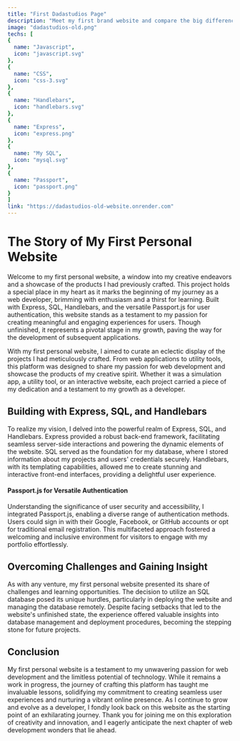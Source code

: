 ```yaml
---
title: "First Dadastudios Page"
description: "Meet my first brand website and compare the big differences with the current one"
image: "dadastudios-old.png"
techs: [
{
  name: "Javascript",
  icon: "javascript.svg"
},
{
  name: "CSS",
  icon: "css-3.svg"
},
{
  name: "Handlebars",
  icon: "handlebars.svg"
},
{
  name: "Express",
  icon: "express.png"
}, 
{
  name: "My SQL",
  icon: "mysql.svg"
},
{
  name: "Passport",
  icon: "passport.png"
}
]
link: "https://dadastudios-old-website.onrender.com"
---
```


# The Story of My First Personal Website

Welcome to my first personal website, a window into my creative endeavors and a showcase of the products I had previously crafted. This project holds a special place in my heart as it marks the beginning of my journey as a web developer, brimming with enthusiasm and a thirst for learning. Built with Express, SQL, Handlebars, and the versatile Passport.js for user authentication, this website stands as a testament to my passion for creating meaningful and engaging experiences for users. Though unfinished, it represents a pivotal stage in my growth, paving the way for the development of subsequent applications.

With my first personal website, I aimed to curate an eclectic display of the projects I had meticulously crafted. From web applications to utility tools, this platform was designed to share my passion for web development and showcase the products of my creative spirit. Whether it was a simulation app, a utility tool, or an interactive website, each project carried a piece of my dedication and a testament to my growth as a developer.

## Building with Express, SQL, and Handlebars
To realize my vision, I delved into the powerful realm of Express, SQL, and Handlebars. Express provided a robust back-end framework, facilitating seamless server-side interactions and powering the dynamic elements of the website. SQL served as the foundation for my database, where I stored information about my projects and users' credentials securely. Handlebars, with its templating capabilities, allowed me to create stunning and interactive front-end interfaces, providing a delightful user experience.

#### Passport.js for Versatile Authentication
Understanding the significance of user security and accessibility, I integrated Passport.js, enabling a diverse range of authentication methods. Users could sign in with their Google, Facebook, or GitHub accounts or opt for traditional email registration. This multifaceted approach fostered a welcoming and inclusive environment for visitors to engage with my portfolio effortlessly.

## Overcoming Challenges and Gaining Insight
As with any venture, my first personal website presented its share of challenges and learning opportunities. The decision to utilize an SQL database posed its unique hurdles, particularly in deploying the website and managing the database remotely. Despite facing setbacks that led to the website's unfinished state, the experience offered valuable insights into database management and deployment procedures, becoming the stepping stone for future projects.

## Conclusion
My first personal website is a testament to my unwavering passion for web development and the limitless potential of technology. While it remains a work in progress, the journey of crafting this platform has taught me invaluable lessons, solidifying my commitment to creating seamless user experiences and nurturing a vibrant online presence. As I continue to grow and evolve as a developer, I fondly look back on this website as the starting point of an exhilarating journey. Thank you for joining me on this exploration of creativity and innovation, and I eagerly anticipate the next chapter of web development wonders that lie ahead.